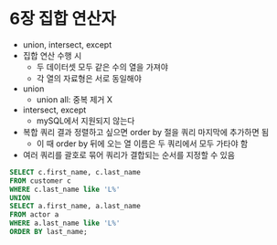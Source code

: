 # 6장 집합 연산자

- union, intersect, except
- 집합 연산 수행 시
    - 두 데이터셋 모두 같은 수의 열을 가져야
    - 각 열의 자료형은 서로 동일해야
- union
    - union all: 중복 제거 X
- intersect, except
    - mySQL에서 지원되지 않는다
- 복합 쿼리 결과 정렬하고 싶으면 order by 절을 쿼리 마지막에 추가하면 됨
    - 이 때 order by 뒤에 오는 열 이름은 두 쿼리에서 모두 가타야 함
- 여러 쿼리를 괄호로 묶어 쿼리가 결합되는 순서를 지정할 수 있음

```sql
SELECT c.first_name, c.last_name
FROM customer c 
WHERE c.last_name like 'L%'
UNION
SELECT a.first_name, a.last_name
FROM actor a 
WHERE a.last_name like 'L%'
ORDER BY last_name;
```